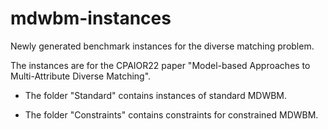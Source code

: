 # mdwbm-instances
Newly generated benchmark instances for the diverse matching problem.

The instances are for the CPAIOR22 paper "Model-based Approaches to Multi-Attribute Diverse Matching".

- The folder "Standard" contains instances of standard MDWBM.

- The folder "Constraints" contains constraints for constrained MDWBM.

